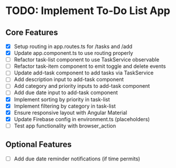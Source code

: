 # TODO: Implement To-Do List App

## Core Features
- [x] Setup routing in app.routes.ts for /tasks and /add
- [x] Update app.component.ts to use routing properly
- [ ] Refactor task-list component to use TaskService observable
- [ ] Refactor task-item component to emit toggle and delete events
- [ ] Update add-task component to add tasks via TaskService
- [ ] Add description input to add-task component
- [ ] Add category and priority inputs to add-task component
- [ ] Add due date input to add-task component
- [x] Implement sorting by priority in task-list
- [x] Implement filtering by category in task-list
- [x] Ensure responsive layout with Angular Material
- [x] Update Firebase config in environment.ts (placeholders)
- [ ] Test app functionality with browser_action

## Optional Features
- [ ] Add due date reminder notifications (if time permits)
